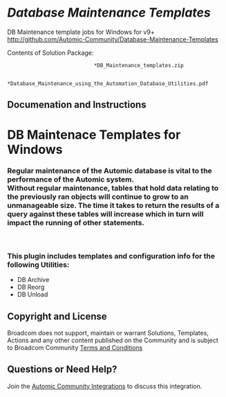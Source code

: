 *Database Maintenance Templates*
=============


DB Maintenance template jobs for Windows for v9+
http://github.com/Automic-Community/Database-Maintenance-Templates

<!-- List of attached files -->
Contents of Solution Package:

						
								*DB_Maintenance_templates.zip
								
								*Database_Maintenance_using_the_Automation_Database_Utilities.pdf
								
						


Documenation and Instructions
---

<h1>DB Maintenace Templates for Windows</h1>
<h3>Regular maintenance of the Automic database is vital to the performance of the Automic system. <br /> Without regular maintenance, tables that hold data relating to the previously ran objects will continue to grow to an unmanageable size. The time it takes to return the results of a query against these tables will increase which in turn will impact the running of other statements.</h3>
<p>&nbsp;</p>
<h3>This plugin includes templates and configuration info for the following Utilities:</h3>
<ul>
<li>DB Archive</li>
<li>DB Reorg</li>
<li>DB Unload</li>
</ul>

Copyright and License
---

Broadcom does not support, maintain or warrant Solutions, Templates, Actions and any other content published on the Community and is subject to Broadcom Community [Terms and Conditions](https://community.broadcom.com/termsandconditions)


Questions or Need Help? 
---
Join the [Automic Community Integrations](https://community.broadcom.com/communities/community-home?CommunityKey=83e49dd4-b93e-464a-a343-2bb1e51c13ec) to discuss this integration.
